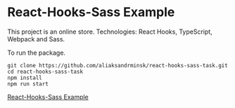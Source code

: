 # React-Hooks-Sass Example

This project is an online store. Technologies: React Hooks, TypeScript, Webpack and Sass.

To run the package.

```
git clone https://github.com/aliaksandrminsk/react-hooks-sass-task.git
cd react-hooks-sass-task
npm install
npm run start
```

[React-Hooks-Sass Example
](https://react-hooks-sass-task.web.app/)
